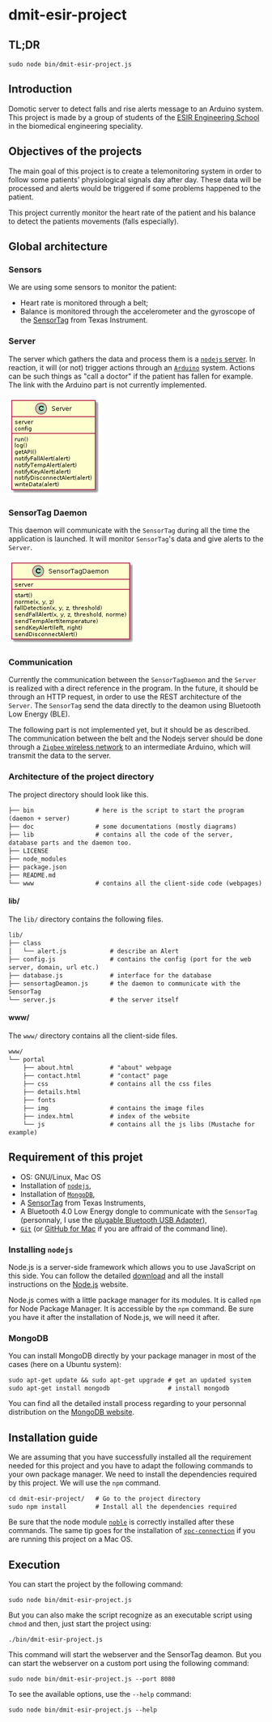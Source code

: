 dmit-esir-project
=================

## TL;DR 

	sudo node bin/dmit-esir-project.js

## Introduction	

Domotic server to detect falls and rise alerts message to an Arduino system. This project is made by a group of students of the [ESIR Engineering School](https://esir.univ-rennes1.fr/) in the biomedical engineering speciality.

## Objectives of the projects

The main goal of this project is to create a telemonitoring system in order to follow some patients' physiological signals day after day. These data will be processed and alerts would be triggered if some problems happened to the patient.

This project currently monitor the heart rate of the patient and his balance to detect the patients movements (falls especially).

## Global architecture

### Sensors

We are using some sensors to monitor the patient:

 * Heart rate is monitored through a belt;
 * Balance is monitored through the accelerometer and the gyroscope of the [SensorTag](http://processors.wiki.ti.com/index.php/Bluetooth_SensorTag) from Texas Instrument.

### Server

The server which gathers the data and process them is a [`nodejs` server](http://nodejs.org/). In reaction, it will (or not) trigger actions through an [`Arduino`](http://arduino.cc/fr/) system. Actions can be such things as "call a doctor" if the patient has fallen for example. The link with the Arduino part is not currently implemented.

![Server diagram](./doc/Server_class_diagram.png)

### SensorTag Daemon

This daemon will communicate with the `SensorTag` during all the time the application is launched. It will monitor `SensorTag`'s data and give alerts to the `Server`.

![Daemon diagram](./doc/SensorTagDaemon_class_diagram.png)

### Communication

Currently the communication between the `SensorTagDaemon` and the `Server` is realized with a direct reference in the program. In the future, it should be through an HTTP request, in order to use the REST architecture of the `Server`. The `SensorTag` send the data directly to the deamon using Bluetooth Low Energy (BLE).

The following part is not implemented yet, but it should be as described. The communication between the belt and the Nodejs server should be done through a [`Zigbee` wireless network]() to an intermediate Arduino, which will transmit the data to the server.


### Architecture of the project directory

The project directory should look like this.

	├── bin					# here is the script to start the program (daemon + server)
	├── doc 				# some documentations (mostly diagrams)
	├── lib 				# contains all the code of the server, database parts and the daemon too.
	├── LICENSE
	├── node_modules
	├── package.json
	├── README.md
	└── www 				# contains all the client-side code (webpages)

#### lib/

The `lib/` directory contains the following files.

	lib/
	├── class
	│   └── alert.js 			# describe an Alert
	├── config.js 				# contains the config (port for the web server, domain, url etc.)
	├── database.js 			# interface for the database
	├── sensortagDeamon.js 		# the daemon to communicate with the SensorTag
	└── server.js 				# the server itself

#### www/

The `www/` directory contains all the client-side files.

	www/
	└── portal
	    ├── about.html 			# "about" webpage
	    ├── contact.html 		# "contact" page
	    ├── css 				# contains all the css files
	    ├── details.html
	    ├── fonts
	    ├── img 				# contains the image files
	    ├── index.html 			# index of the website
	    └── js 					# contains all the js libs (Mustache for example)


## Requirement of this projet

 * OS: GNU/Linux, Mac OS
 * Installation of [`nodejs`](http://nodejs.org/),
 * Installation of [`MongoDB`](http://www.mongodb.org/),
 * A [SensorTag](http://processors.wiki.ti.com/index.php/Bluetooth_SensorTag) from Texas Instruments,
 * A Bluetooth 4.0 Low Energy dongle to communicate with the `SensorTag` (personnaly, I use the [plugable Bluetooth USB Adapter](http://plugable.com/products/usb-bt4le)),
 * [`Git`](http://git-scm.com/) (or [GitHub for Mac](http://mac.github.com/) if you are affraid of the command line).

### Installing `nodejs`

Node.js is a server-side framework which allows you to use JavaScript on this side. You can follow the detailed [download](http://nodejs.org/download/) and all the install instructions on the [Node.js](http://nodejs.org/) website.

Node.js comes with a little package manager for its modules. It is called `npm` for Node Package Manager. It is accessible by the `npm` command. Be sure you have it after the installation of Node.js, we will need it after.

### MongoDB

You can install MongoDB directly by your package manager in most of the cases (here on a Ubuntu system):

	sudo apt-get update && sudo apt-get upgrade	# get an updated system
	sudo apt-get install mongodb 				# install mongodb

You can find all the detailed install process regarding to your personnal distribution on the [MongoDB website](http://www.mongodb.org/downloads).

## Installation guide

We are assuming that you have successfully installed all the requirement needed for this project and you have to adapt the following commands to your own package manager. We need to install the dependencies required by this project. We will use the `npm` command.

	cd dmit-esir-project/	# Go to the project directory
	sudo npm install 		# Install all the dependencies required

Be sure that the node module [`noble`](https://npmjs.org/package/noble) is correctly installed after these commands. The same tip goes for the installation of [`xpc-connection`](https://npmjs.org/package/xpc-connection) if you are running this project on a Mac OS.

## Execution

You can start the project by the following command:

	sudo node bin/dmit-esir-project.js

But you can also make the script recognize as an executable script using `chmod` and then, just start the project using:

	./bin/dmit-esir-project.js

This command will start the webserver and the SensorTag deamon. But you can start the webserver on a custom port using the following command:

	sudo node bin/dmit-esir-project.js --port 8080

To see the available options, use the `--help` command:

	sudo node bin/dmit-esir-project.js --help

